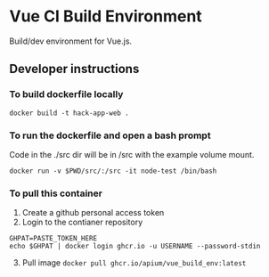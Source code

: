 # Vue CI Build Environment

Build/dev environment for Vue.js.

## Developer instructions

### To build dockerfile locally 

`docker build -t hack-app-web .`

### To run the dockerfile and open a bash prompt

Code in the ./src dir will be in /src with the example volume mount.

`docker run -v $PWD/src/:/src -it node-test /bin/bash`

### To pull this container 

1. Create a github personal access token
2. Login to the contianer repository

```
GHPAT=PASTE_TOKEN_HERE
echo $GHPAT | docker login ghcr.io -u USERNAME --password-stdin
```
3. Pull image
`docker pull ghcr.io/apium/vue_build_env:latest`
